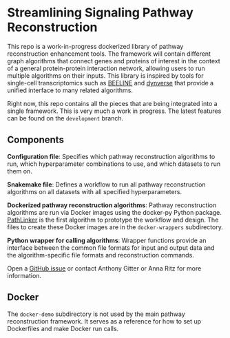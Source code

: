 # Streamlining Signaling Pathway Reconstruction

This repo is a work-in-progress dockerized library of pathway reconstruction enhancement tools.
The framework will contain different graph algorithms that connect genes and proteins of interest in the context of a general protein-protein interaction network, allowing users to run multiple algorithms on their inputs.
This library is inspired by tools for single-cell transcriptomics such as [BEELINE](https://github.com/Murali-group/Beeline) and [dynverse](https://github.com/dynverse) that provide a unified interface to many related algorithms.

Right now, this repo contains all the pieces that are being integrated into a single framework.
This is very much a work in progress.
The latest features can be found on the `development` branch.

## Components
**Configuration file**: Specifies which pathway reconstruction algorithms to run, which hyperparameter combinations to use, and which datasets to run them on.

**Snakemake file**: Defines a workflow to run all pathway reconstruction algorithms on all datasets with all specified hyperparameters.

**Dockerized pathway reconstruction algorithms**: Pathway reconstruction algorithms are run via Docker images using the docker-py Python package.
[PathLinker](https://github.com/Murali-group/PathLinker) is the first algorithm to prototype the workflow and design.
The files to create these Docker images are in the `docker-wrappers` subdirectory.

**Python wrapper for calling algorithms**: Wrapper functions provide an interface between the common file formats for input and output data and the algorithm-specific file formats and reconstruction commands.

Open a [GitHub issue](https://github.com/Reed-CompBio/pathway-reconstruction-enhancer/issues) or contact Anthony Gitter or Anna Ritz for more information.

## Docker
The `docker-demo` subdirectory is not used by the main pathway reconstruction framework.
It serves as a reference for how to set up Dockerfiles and make Docker run calls.
